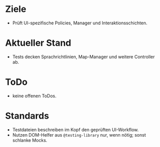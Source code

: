 # Ziele
- Prüft UI-spezifische Policies, Manager und Interaktionsschichten.

# Aktueller Stand
- Tests decken Sprachrichtlinien, Map-Manager und weitere Controller ab.

# ToDo
- keine offenen ToDos.

# Standards
- Testdateien beschreiben im Kopf den geprüften UI-Workflow.
- Nutzen DOM-Helfer aus `@testing-library` nur, wenn nötig; sonst schlanke Mocks.
